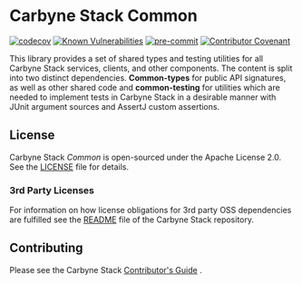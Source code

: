 # Carbyne Stack Common

[![codecov](https://codecov.io/gh/carbynestack/common/branch/master/graph/badge.svg?token=XY3TLGJYEC)](https://codecov.io/gh/carbynestack/common)
[![Known Vulnerabilities](https://snyk.io/test/github/carbynestack/common/badge.svg)](https://snyk.io/test/github/carbynestack/common)
[![pre-commit](https://img.shields.io/badge/pre--commit-enabled-brightgreen?logo=pre-commit&logoColor=white)](https://github.com/pre-commit/pre-commit)
[![Contributor Covenant](https://img.shields.io/badge/Contributor%20Covenant-2.1-4baaaa.svg)](CODE_OF_CONDUCT.md)

This library provides a set of shared types and testing utilities for all
Carbyne Stack services, clients, and other components. The content is split into
two distinct dependencies. **Common-types** for public API signatures, as well as
other shared code and **common-testing** for utilities which are needed to implement
tests in Carbyne Stack in a desirable manner with JUnit argument sources and AssertJ
custom assertions.

## License

Carbyne Stack *Common* is open-sourced under the Apache License 2.0.
See the [LICENSE](LICENSE) file for details.

### 3rd Party Licenses

For information on how license obligations for 3rd party OSS dependencies are
fulfilled see the [README](https://github.com/carbynestack/carbynestack) file of
the Carbyne Stack repository.

## Contributing

Please see the Carbyne Stack
[Contributor's Guide](https://github.com/carbynestack/carbynestack/blob/master/CONTRIBUTING.md)
.
